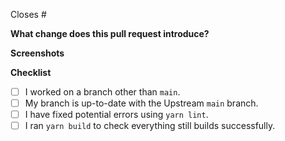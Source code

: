 <!-- Add the number of the issue this pull request is closing here -->
Closes #

<!-- Description of the changes this pull request introduces -->
**What change does this pull request introduce?**

<!-- If applicable, include screenshots of the issue you solved -->
**Screenshots**

**Checklist**

- [ ] I worked on a branch other than `main`.
- [ ] My branch is up-to-date with the Upstream `main` branch.
- [ ] I have fixed potential errors using `yarn lint`.
- [ ] I ran `yarn build` to check everything still builds successfully.
